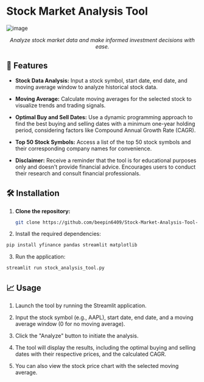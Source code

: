 # Stock Market Analysis Tool

![image](https://github.com/beepin6409/Stock-Market-Analysis-Tool-/assets/78684754/7f65b37e-5319-40fe-b244-14de6b394692)


<p align="center">
  <em>Analyze stock market data and make informed investment decisions with ease.</em>
</p>

## 🚀 Features

- **Stock Data Analysis:** Input a stock symbol, start date, end date, and moving average window to analyze historical stock data.

- **Moving Average:** Calculate moving averages for the selected stock to visualize trends and trading signals.

- **Optimal Buy and Sell Dates:** Use a dynamic programming approach to find the best buying and selling dates with a minimum one-year holding period, considering factors like Compound Annual Growth Rate (CAGR).

- **Top 50 Stock Symbols:** Access a list of the top 50 stock symbols and their corresponding company names for convenience.

- **Disclaimer:** Receive a reminder that the tool is for educational purposes only and doesn't provide financial advice. Encourages users to conduct their research and consult financial professionals.

## 🛠️ Installation

1. **Clone the repository:**

   ```bash
   git clone https://github.com/beepin6409/Stock-Market-Analysis-Tool-.git


2. Install the required dependencies:

```bash
pip install yfinance pandas streamlit matplotlib
```

3. Run the application:

```bash
streamlit run stock_analysis_tool.py
```

## 📈 Usage

1. Launch the tool by running the Streamlit application.

2. Input the stock symbol (e.g., AAPL), start date, end date, and a moving average window (0 for no moving average).

3. Click the "Analyze" button to initiate the analysis.

4. The tool will display the results, including the optimal buying and selling dates with their respective prices, and the calculated CAGR.

5. You can also view the stock price chart with the selected moving average.
